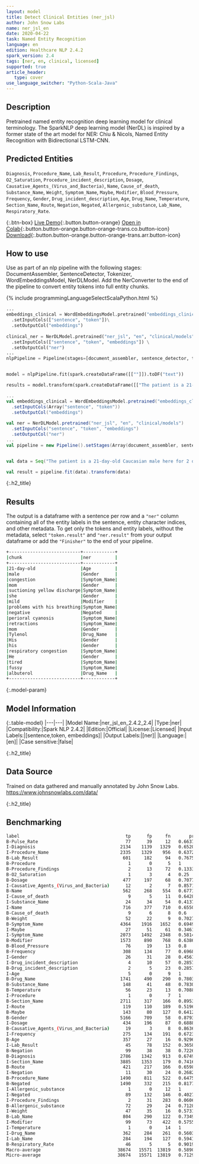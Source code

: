 ```yaml
---
layout: model
title: Detect Clinical Entities (ner_jsl)
author: John Snow Labs
name: ner_jsl_en
date: 2020-04-22
task: Named Entity Recognition
language: en
edition: Healthcare NLP 2.4.2
spark_version: 2.4
tags: [ner, en, clinical, licensed]
supported: true
article_header:
   type: cover
use_language_switcher: "Python-Scala-Java"
---
```



## Description


Pretrained named entity recognition deep learning model for clinical terminology. The SparkNLP deep learning model (NerDL) is inspired by a former state of the art model for NER: Chiu & Nicols, Named Entity Recognition with Bidirectional LSTM-CNN. 


## Predicted Entities 
`Diagnosis`, `Procedure_Name`, `Lab_Result`, `Procedure`, `Procedure_Findings`, `O2_Saturation`, `Procedure_incident_description`, `Dosage`, `Causative_Agents_(Virus_and_Bacteria)`, `Name`, `Cause_of_death`, `Substance_Name`, `Weight`, `Symptom_Name`, `Maybe`, `Modifier`, `Blood_Pressure`, `Frequency`, `Gender`, `Drug_incident_description`, `Age`, `Drug_Name`, `Temperature`, `Section_Name`, `Route`, `Negation`, `Negated`, `Allergenic_substance`, `Lab_Name`, `Respiratory_Rate`.


{:.btn-box}
[Live Demo](https://demo.johnsnowlabs.com/healthcare/NER_JSL/){:.button.button-orange}
[Open in Colab](https://colab.research.google.com/github/JohnSnowLabs/spark-nlp-workshop/blob/master/tutorials/streamlit_notebooks/healthcare/NER_JSL.ipynb){:.button.button-orange.button-orange-trans.co.button-icon}
[Download](https://s3.amazonaws.com/auxdata.johnsnowlabs.com/clinical/models/ner_jsl_en_2.4.2_2.4_1587513304751.zip){:.button.button-orange.button-orange-trans.arr.button-icon}




## How to use


Use as part of an nlp pipeline with the following stages: DocumentAssembler, SentenceDetector, Tokenizer, WordEmbeddingsModel, NerDLModel. Add the NerConverter to the end of the pipeline to convert entity tokens into full entity chunks.


<div class="tabs-box" markdown="1">


{% include programmingLanguageSelectScalaPython.html %}




```python
...
embeddings_clinical = WordEmbeddingsModel.pretrained("embeddings_clinical", "en", "clinical/models")\
  .setInputCols(["sentence", "token"])\
  .setOutputCol("embeddings")
  
clinical_ner = NerDLModel.pretrained("ner_jsl", "en", "clinical/models") \
  .setInputCols(["sentence", "token", "embeddings"]) \
  .setOutputCol("ner")
...
nlpPipeline = Pipeline(stages=[document_assembler, sentence_detector, tokenizer, embeddings_clinical, clinical_ner, ner_converter])


model = nlpPipeline.fit(spark.createDataFrame([[""]]).toDF("text"))

results = model.transform(spark.createDataFrame([["The patient is a 21-day-old Caucasian male here for 2 days of congestion - mom has been suctioning yellow discharge from the patient's nares, plus she has noticed some mild problems with his breathing while feeding (but negative for any perioral cyanosis or retractions). One day ago, mom also noticed a tactile temperature and gave the patient Tylenol. Baby also has had some decreased p.o. intake. His normal breast-feeding is down from 20 minutes q.2h. to 5 to 10 minutes secondary to his respiratory congestion. He sleeps well, but has been more tired and has been fussy over the past 2 days. The parents noticed no improvement with albuterol treatments given in the ER. His urine output has also decreased; normally he has 8 to 10 wet and 5 dirty diapers per 24 hours, now he has down to 4 wet diapers per 24 hours. Mom denies any diarrhea. His bowel movements are yellow colored and soft in nature."]], ["text"]))
```


```scala
...
val embeddings_clinical = WordEmbeddingsModel.pretrained("embeddings_clinical", "en", "clinical/models")
  .setInputCols(Array("sentence", "token"))
  .setOutputCol("embeddings")
  
val ner = NerDLModel.pretrained("ner_jsl", "en", "clinical/models") 
  .setInputCols("sentence", "token", "embeddings")
  .setOutputCol("ner")
...
val pipeline = new Pipeline().setStages(Array(document_assembler, sentence_detector, tokenizer, embeddings_clinical, ner, ner_converter))


val data = Seq("The patient is a 21-day-old Caucasian male here for 2 days of congestion - mom has been suctioning yellow discharge from the patient's nares, plus she has noticed some mild problems with his breathing while feeding (but negative for any perioral cyanosis or retractions). One day ago, mom also noticed a tactile temperature and gave the patient Tylenol. Baby also has had some decreased p.o. intake. His normal breast-feeding is down from 20 minutes q.2h. to 5 to 10 minutes secondary to his respiratory congestion. He sleeps well, but has been more tired and has been fussy over the past 2 days. The parents noticed no improvement with albuterol treatments given in the ER. His urine output has also decreased; normally he has 8 to 10 wet and 5 dirty diapers per 24 hours, now he has down to 4 wet diapers per 24 hours. Mom denies any diarrhea. His bowel movements are yellow colored and soft in nature.").toDF("text")

val result = pipeline.fit(data).transform(data)
```


</div>


{:.h2_title}
## Results
The output is a dataframe with a sentence per row and a ``"ner"`` column containing all of the entity labels in the sentence, entity character indices, and other metadata. To get only the tokens and entity labels, without the metadata, select ``"token.result"`` and ``"ner.result"`` from your output dataframe or add the ``"Finisher"`` to the end of your pipeline.


```bash
+---------------------------+------------+
|chunk                      |ner         |
+---------------------------+------------+
|21-day-old                 |Age         |
|male                       |Gender      |
|congestion                 |Symptom_Name|
|mom                        |Gender      |
|suctioning yellow discharge|Symptom_Name|
|she                        |Gender      |
|mild                       |Modifier    |
|problems with his breathing|Symptom_Name|
|negative                   |Negated     |
|perioral cyanosis          |Symptom_Name|
|retractions                |Symptom_Name|
|mom                        |Gender      |
|Tylenol                    |Drug_Name   |
|His                        |Gender      |
|his                        |Gender      |
|respiratory congestion     |Symptom_Name|
|He                         |Gender      |
|tired                      |Symptom_Name|
|fussy                      |Symptom_Name|
|albuterol                  |Drug_Name   |
+---------------------------+------------+
```
{:.model-param}
## Model Information


{:.table-model}
|---|---|
|Model Name:|ner_jsl_en_2.4.2_2.4|
|Type:|ner|
|Compatibility:|Spark NLP 2.4.2|
|Edition:|Official|
|License:|Licensed|
|Input Labels:|[sentence,token, embeddings]|
|Output Labels:|[ner]|
|Language:|[en]|
|Case sensitive:|false|


{:.h2_title}
## Data Source
Trained on data gathered and manually annotated by John Snow Labs.
https://www.johnsnowlabs.com/data/


{:.h2_title}
## Benchmarking
```bash
label                                        tp      fp     fn       prec        rec         f1
B-Pulse_Rate                                 77      39     12   0.663793   0.865169    0.75122  
I-Diagnosis                                2134    1139   1329   0.652001   0.616229    0.63361  
I-Procedure_Name                           2335    1329    956   0.637282   0.709511    0.671459 
B-Lab_Result                                601     182     94   0.767561   0.864748    0.813261 
B-Procedure                                   1       0      5   1          0.166667    0.285714 
B-Procedure_Findings                          2      13     72   0.133333   0.027027    0.044944
B-O2_Saturation                               1       3      4   0.25       0.2         0.222222 
B-Dosage                                    477     197     68   0.707715   0.875229    0.782609 
I-Causative_Agents_(Virus_and_Bacteria)      12       2      7   0.857143   0.631579    0.727273 
B-Name                                      562     268    554   0.677108   0.503584    0.577595 
I-Cause_of_death                              9       5     11   0.642857   0.45        0.529412 
I-Substance_Name                             24      34     54   0.413793   0.307692    0.352941 
I-Name                                      716     377    710   0.655078   0.502104    0.56848  
B-Cause_of_death                              9       6      8   0.6        0.529412    0.5625   
B-Weight                                     52      22      9   0.702703   0.852459    0.77037  
B-Symptom_Name                             4364    1916   1652   0.694904   0.725399    0.709824 
I-Maybe                                      27      51     61   0.346154   0.306818    0.325301 
I-Symptom_Name                             2073    1492   2348   0.581487   0.468898    0.519159 
B-Modifier                                 1573     890    768   0.638652   0.671935    0.654871 
B-Blood_Pressure                             76      19     13   0.8        0.853933    0.826087 
B-Frequency                                 308     134     77   0.696833   0.8         0.744861 
I-Gender                                     26      31     28   0.45614    0.481482    0.468468 
I-Drug_incident_description                   4      10     57   0.285714   0.065574    0.106667 
B-Drug_incident_description                   2       5     23   0.285714   0.08        0.125    
I-Age                                         5       0      9   1          0.357143    0.526316 
B-Drug_Name                                1741     490    290   0.780368   0.857213    0.816987 
B-Substance_Name                            148      41     48   0.783069   0.755102    0.768831 
B-Temperature                                56      23     13   0.708861   0.811594    0.756757 
I-Procedure                                   1       0      7   1          0.125       0.222222 
B-Section_Name                             2711     317    166   0.89531    0.942301    0.918205 
I-Route                                     119     110    189   0.519651   0.386364    0.443203 
B-Maybe                                     143      80    127   0.641256   0.52963     0.580122 
B-Gender                                   5166     709     58   0.879319   0.988897    0.930895 
I-Dosage                                    434     196     87   0.688889   0.833013    0.754127 
B-Causative_Agents_(Virus_and_Bacteria)      19       3      8   0.863636   0.703704    0.77551  
I-Frequency                                 275     134    191   0.672372   0.590129    0.628571 
B-Age                                       357      27     16   0.929688   0.957105    0.943197 
I-Lab_Result                                 45      78    152   0.365854   0.228426    0.28125  
B-Negation                                   99      38     38   0.722628   0.722628    0.722628 
B-Diagnosis                                2786    1342    913   0.674903   0.753177    0.711895 
I-Section_Name                             3885    1353    179   0.741695   0.955955    0.835304 
B-Route                                     421     217    166   0.659875   0.717206    0.687347 
I-Negation                                   11      30     24   0.268293   0.314286    0.289474 
B-Procedure_Name                           1490     811    522   0.647545   0.740557    0.690934 
B-Negated                                  1490     332    215   0.817783   0.8739      0.844911 
I-Allergenic_substance                        1       0     12   1          0.0769231   0.142857 
I-Negated                                    89     132    146   0.402715   0.378723    0.390351 
I-Procedure_Findings                          2      31    283   0.060606   0.0070175   0.012570
B-Allergenic_substance                       72      29     24   0.712871   0.75        0.730965 
I-Weight                                     47      35     16   0.573171   0.746032    0.648276 
B-Lab_Name                                  804     290    122   0.734918   0.868251    0.79604  
I-Modifier                                   99      73    422   0.575581   0.190019    0.285714 
I-Temperature                                 1       0     14   1          0.066667    0.125    
I-Drug_Name                                 362     284    261   0.560372   0.581059    0.570528 
I-Lab_Name                                  284     194    127   0.594142   0.690998    0.63892  
B-Respiratory_Rate                           46       5      5   0.901961   0.901961    0.901961 
Macro-average                             38674   15571  13819   0.589085   0.515426    0.5498   
Micro-average                             38674   15571  13819   0.712951   0.736746    0.724653 
```
<!--stackedit_data:
eyJoaXN0b3J5IjpbLTI5ODExMTc1LC0xODgwNzUyNTg3LDE5Mz
MwNzA2NzIsLTE3NDQ0MjE0NDBdfQ==
-->